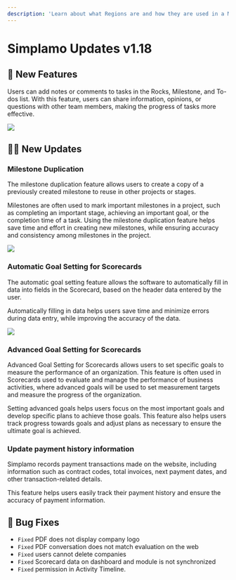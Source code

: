 ```yaml
---
description: 'Learn about what Regions are and how they are used in a Medusa backend. Regions represent at least one country on the Medusa backend.'
---
```


# Simplamo Updates v1.18

## 🚀 New Features

Users can add notes or comments to tasks in the Rocks, Milestone, and To-dos list. With this feature, users can share information, opinions, or questions with other team members, making the progress of tasks more effective.

![](/img/uploads/comment.jpg)

## 💪🏾 New Updates

### Milestone Duplication

The milestone duplication feature allows users to create a copy of a previously created milestone to reuse in other projects or stages.

Milestones are often used to mark important milestones in a project, such as completing an important stage, achieving an important goal, or the completion time of a task. Using the milestone duplication feature helps save time and effort in creating new milestones, while ensuring accuracy and consistency among milestones in the project.

![](/img/uploads/cải-thiện-hiệu-quả-đo-lường-và-phương-thức-đo-lũy-kế.jpg)

### Automatic Goal Setting for Scorecards

The automatic goal setting feature allows the software to automatically fill in data into fields in the Scorecard, based on the header data entered by the user.

Automatically filling in data helps users save time and minimize errors during data entry, while improving the accuracy of the data.

![](/img/uploads/fwe32.jpg)

### Advanced Goal Setting for Scorecards

Advanced Goal Setting for Scorecards allows users to set specific goals to measure the performance of an organization. This feature is often used in Scorecards used to evaluate and manage the performance of business activities, where advanced goals will be used to set measurement targets and measure the progress of the organization.

Setting advanced goals helps users focus on the most important goals and develop specific plans to achieve those goals. This feature also helps users track progress towards goals and adjust plans as necessary to ensure the ultimate goal is achieved.

### Update payment history information

Simplamo records payment transactions made on the website, including information such as contract codes, total invoices, next payment dates, and other transaction-related details.

This feature helps users easily track their payment history and ensure the accuracy of payment information.

## 🐞 Bug Fixes
- `Fixed` PDF does not display company logo
- `Fixed` PDF conversation does not match evaluation on the web
- `Fixed` users cannot delete companies
- `Fixed` Scorecard data on dashboard and module is not synchronized
- `Fixed` permission in Activity Timeline.